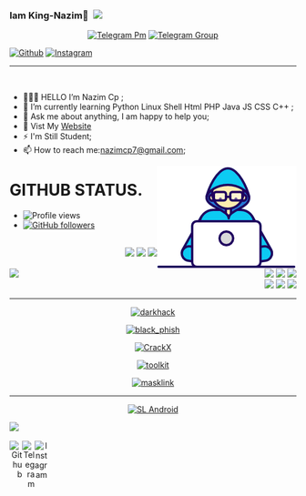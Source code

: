 
### Iam King-Nazim👋 &nbsp;<img src="https://github.com/TheDudeThatCode/TheDudeThatCode/blob/master/Assets/Earth.gif" width="24px">
<p align="center">
	<a href="https://t.me/NazimCp"><img title="Telegram Pm" src="https://img.shields.io/badge/Telegram-black?style=for-the-badge&logo=Telegram"></a>
	<a href="https://t.me/DARKH4CK3"><img title="Telegram Group" src="https://img.shields.io/badge/Telegram-black?style=for-the-badge&logo=Telegram"></a>
</p>


<!-- Your badges
You can use the website to generate badges: https://shields.io/
-->
[![Github](https://img.shields.io/badge/-Github-000?style=flat&logo=Github&logoColor=white)](https://github.com/King-Loki)
[![Instagram](https://img.shields.io/badge/-Instagram-c13584?style=flat&labelColor=c13584&logo=instagram&logoColor=white)](https://www.instagram.com/nazimcp7)

<!--rule -->
<hr style="height:2px;border-width:0;color:gray;background-color:gray">


&nbsp;
- 👨🏽‍💻 HELLO I’m Nazim Cp ;
- 🌱 I’m currently learning Python Linux Shell Html PHP Java JS CSS C++  ; 
- 💬 Ask me about anything, I am happy to help you;
- 💬 Vist My [Website](https://www.nazimcp.ml)
- ⚡️ I'm Still Student;
- 📫 How to reach me:nazimcp7@gmail.com;

<div align="right">
<img align="right" src="https://github.com/King-Nazim/King-Nazim/blob/main/Developer.gif"/>
</div>


# GITHUB STATUS.
- ![Profile views](https://gpvc.arturio.dev/King-Nazim)
- [![GitHub followers](https://img.shields.io/github/followers/RazorKenway.svg?style=social&label=Follow&maxAge=2592000)](https://github.com/King-Nazim?tab=followers)

<p align="left">
<img width="55%" align="left" src="https://github-readme-stats.vercel.app/api?username=King-Nazim&&show_icons=true&title_color=ffffff&icon_color=bb2acf&text_color=daf7dc&bg_color=151515">
</p>

<p align ="right">
  <br />
  <code><img width="10%"  src="https://www.vectorlogo.zone/logos/python/python-ar21.svg"></code>
  <code><img width="10%"  src="https://www.vectorlogo.zone/logos/gnu_bash/gnu_bash-official.svg"></code>
  <code><img width="10%"  src="https://www.vectorlogo.zone/logos/netlifyapp_watercss/netlifyapp_watercss-official.svg"></code>
  <br />  
  <code><img width="10%"  src="https://www.vectorlogo.zone/logos/php/php-vertical.svg"></code>
  <code><img width="10%"  src="https://www.vectorlogo.zone/logos/w3_html5/w3_html5-ar21.svg"></code>
  <code><img width="10%"  src="https://www.vectorlogo.zone/logos/mysql/mysql-ar21.svg"></code>
  <br />
  <code><img width="10%"  src="https://www.vectorlogo.zone/logos/firebase/firebase-ar21.svg"></code>
  <code><img width="10%"  src="https://www.vectorlogo.zone/logos/github/github-ar21.svg"></code>
  <code><img width="10%"  src="https://www.vectorlogo.zone/logos/gitlab/gitlab-ar21.svg"></code>
  <br>
</p>  

<!--rule -->
<hr style="height:2px;border-width:0;color:gray;background-color:gray">

<p align="center">
<a href="https://github.com/King-Nazim/darkhack"><img title="darkhack" src="https://github-readme-stats.vercel.app/api/pin/?username=King-Nazim&repo=darkhack&theme=radical"></a>
</p>
<p align="center">
<a href="https://github.com/King-Nazim/black_phish"><img title="black_phish" src="https://github-readme-stats.vercel.app/api/pin/?username=King-Nazim&repo=black_phish&theme=highcontrast"></a>
</p>
<p align="center">
<a href="https://github.com/King-Nazim/CrackX"><img title="CrackX" src="https://github-readme-stats.vercel.app/api/pin/?username=King-Nazim&repo=CrackX&theme=vision-friendly-dark"></a>
</p>
<p align="center">
<a href="https://github.com/King-Nazim/toolkit"><img title="toolkit" src="https://github-readme-stats.vercel.app/api/pin/?username=King-Nazim&repo=toolkit&theme=highcontrast"></a>
</p>
<p align="center">
<a href="https://github.com/King-Nazim/masklink"><img title="masklink" src="https://github-readme-stats.vercel.app/api/pin/?username=King-Nazim&repo=masklink&theme=vision-friendly-dark"></a>
</p>

<!--rule -->
<hr style="height:2px;border-width:0;color:gray;background-color:gray">

<p align="center">
<a href="https://github.com/King-Nazim"><img title="SL Android" src="https://github-readme-stats.vercel.app/api/top-langs/?username=King-Nazim&layout=compact"></a>
</p>

<p align="left">
  <img src="https://i.pinimg.com/originals/57/dd/7b/57dd7be982ce9049be3dc1ddacc100cb.gif" width="30%">
</p>

<div align="right">
<a href="https://github.com/King-Nazim">
  <img align="left" alt="Github" width="22px" src="https://cdn.jsdelivr.net/npm/simple-icons@v3/icons/github.svg" />
</a>
<a href="https://t.me/NazimCp">
  <img align="left" alt="Telegram" width="22px" src="https://cdn.jsdelivr.net/npm/simple-icons@v3/icons/telegram.svg" />
</a>
<a href="https://www.instagram.com/nazimcp7">
  <img align="left" alt="Instagram" width="22px" src="https://cdn.jsdelivr.net/npm/simple-icons@v3/icons/instagram.svg" />
</a>
</div>